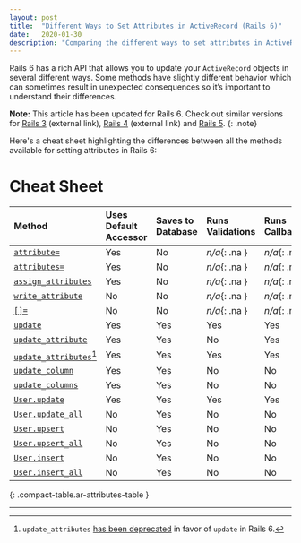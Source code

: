 ```yaml
---
layout: post
title:  "Different Ways to Set Attributes in ActiveRecord (Rails 6)"
date:   2020-01-30
description: "Comparing the different ways to set attributes in ActiveRecord (Rails 6)"
---
```


Rails 6 has a rich API that allows you to update your `ActiveRecord` objects in several different ways. 
Some methods have slightly different behavior which can sometimes result in unexpected consequences so 
it’s important to understand their differences.

**Note:** This article has been updated for Rails 6. Check out similar versions for [Rails 3][rails-3-post] (external link), [Rails 4][rails-4-post] (external link) and [Rails 5][rails-5-post].
{: .note}

Here's a cheat sheet highlighting the differences between all the methods available for setting attributes in Rails 6:

# Cheat Sheet

| Method                                    | Uses Default Accessor | Saves to Database | Runs Validations | Runs Callbacks | Updates [`updated_at/on`][timestamps] | Respects Readonly |
| :---------------------------------------- | :-------------------- | :---------------- | :--------------- | :------------- | :------------------- | :------------- |
| [`attribute=`][attribute=]                | Yes                   | No                | _n/a_{: .na }    | _n/a_{: .na }  | _n/a_{: .na }        | _n/a_{: .na }  |
| [`attributes=`][attributes=]              | Yes                   | No                | _n/a_{: .na }    | _n/a_{: .na }  | _n/a_{: .na }        | _n/a_{: .na }  |
| [`assign_attributes`][assign_attributes]  | Yes                   | No                | _n/a_{: .na }    | _n/a_{: .na }  | _n/a_{: .na }        | _n/a_{: .na }  |
| [`write_attribute`][write_attribute]      | No                    | No                | _n/a_{: .na }    | _n/a_{: .na }  | _n/a_{: .na }        | _n/a_{: .na }  |
| [`[]=`][Hash=]                            | No                    | No                | _n/a_{: .na }    | _n/a_{: .na }  | _n/a_{: .na }        | _n/a_{: .na }  |
| [`update`][update]                        | Yes                   | Yes               | Yes              | Yes            | Yes                  | Yes            |
| [`update_attribute`][update_attribute]    | Yes                   | Yes               | No               | Yes            | Yes                  | Yes            |
| [`update_attributes`][update_attributes][^update_attributes_deprecated] | Yes                   | Yes               | Yes              | Yes            | Yes                  | Yes            |
| [`update_column`][update_column]          | Yes                   | Yes               | No               | No             | No                   | Yes            |
| [`update_columns`][update_columns]        | Yes                   | Yes               | No               | No             | No                   | Yes            |
| [`User.update`][User.update]              | Yes                   | Yes               | Yes              | Yes            | Yes                  | Yes            |
| [`User.update_all`][User.update_all]      | No                    | Yes               | No               | No             | No                   | No             |
| [`User.upsert`][User.upsert]              | No                    | Yes               | No               | No             | No                   | No             |
| [`User.upsert_all`][User.upsert_all]      | No                    | Yes               | No               | No             | No                   | No             |
| [`User.insert`][User.insert]              | No                    | Yes               | No               | No             | No                   | No             |
| [`User.insert_all`][User.insert_all]      | No                    | Yes               | No               | No             | No                   | No             |
{: .compact-table.ar-attributes-table }

---

[rails-3-post]: https://davidverhasselt.com/5-ways-to-set-attributes-in-activerecord-in-rails-3/
[rails-4-post]: https://davidverhasselt.com/set-attributes-in-activerecord/
[rails-5-post]: 2019-07-15-set-attributes-in-active-record-rails-5.md

[attribute=]: https://apidock.com/rails/ActiveRecord/AttributeMethods/Write/attribute=
[attributes=]: https://api.rubyonrails.org/v6.0/classes/ActiveModel/AttributeAssignment.html#method-i-attributes-3D
[assign_attributes]: https://api.rubyonrails.org/v6.0/classes/ActiveModel/AttributeAssignment.html#method-i-assign_attributes
[write_attribute]: https://api.rubyonrails.org/v6.0/classes/ActiveRecord/AttributeMethods/Write.html#method-i-write_attribute
[Hash=]: https://api.rubyonrails.org/v6.0/classes/ActiveRecord/AttributeMethods.html#method-i-5B-5D-3D
[update]: https://api.rubyonrails.org/v6.0/classes/ActiveRecord/Persistence.html#method-i-update
[update_attribute]: https://api.rubyonrails.org/v6.0/classes/ActiveRecord/Persistence.html#method-i-update_attribute
[update_attributes]: https://api.rubyonrails.org/v6.0/classes/ActiveRecord/Persistence.html#method-i-update_attributes
[update_column]: https://api.rubyonrails.org/v6.0/classes/ActiveRecord/Persistence.html#method-i-update_column
[update_columns]: https://api.rubyonrails.org/v6.0/classes/ActiveRecord/Persistence.html#method-i-update_columns
[User.update]: https://api.rubyonrails.org/v6.0/classes/ActiveRecord/Persistence/ClassMethods.html#method-i-update
[User.update_all]: https://api.rubyonrails.org/v6.0/classes/ActiveRecord/Relation.html#method-i-update_all
[User.upsert]: https://api.rubyonrails.org/v6.0/classes/ActiveRecord/Persistence/ClassMethods.html#method-i-upsert
[User.upsert_all]: https://api.rubyonrails.org/v6.0/classes/ActiveRecord/Persistence/ClassMethods.html#method-i-upsert_all
[User.insert]: https://api.rubyonrails.org/v6.0/classes/ActiveRecord/Persistence/ClassMethods.html#method-i-insert
[User.insert_all]: https://api.rubyonrails.org/v6.0/classes/ActiveRecord/Persistence/ClassMethods.html#method-i-insert_all

[timestamps]: https://api.rubyonrails.org/v6.0/classes/ActiveRecord/Timestamp.html
[update_attributes_deprecated_source]: https://github.com/rails/rails/commit/5645149d3a27054450bd1130ff5715504638a5f5

[^update_attributes_deprecated]: `update_attributes` [has been deprecated][update_attributes_deprecated_source] in favor of `update` in Rails 6.
